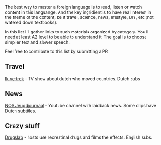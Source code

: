 The best way to master a foreign language is to read, listen or watch content in this languange. And the key ingridient is to have real interest in the theme of the content, be it travel, science, news, lifestyle, DIY, etc (not watered down textbooks).

In this list I'll gather links to such materials organized by category. You'll need at least A2 level to be able to understand it. The goal is to choose simplier text and slower speech.

Feel free to contribute to this list by submitting a PR

## Travel
[Ik vertrek](https://www.npostart.nl/ik-vertrek/AT_2032968) - TV show about dutch who moved countries. Dutch subs

## News
[NOS Jeugdjournaal](https://www.youtube.com/c/jeugdjournaal) - Youtube channel with laidback news. Some clips have Dutch subtitles.


## Crazy stuff
[Drugslab](https://www.youtube.com/channel/UCvRQKXtIGcK1yEnQ4Te8hWQ) - hosts use recreatinal drugs and films the effects. English subs.
